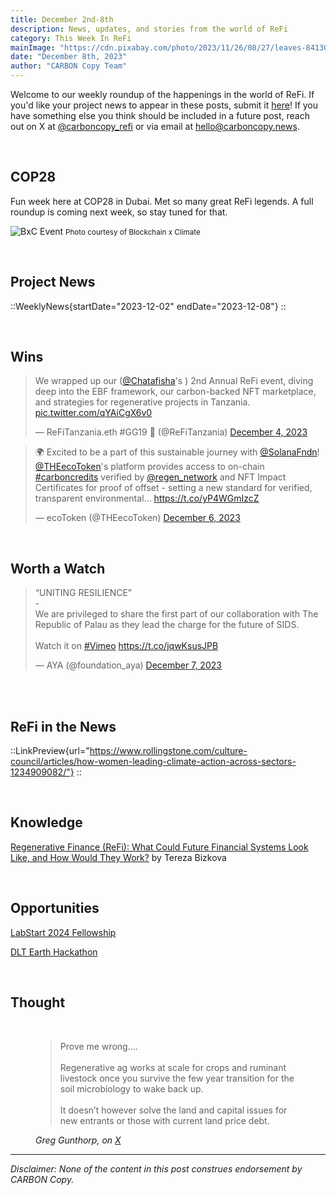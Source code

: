 ```yaml
---
title: December 2nd-8th
description: News, updates, and stories from the world of ReFi
category: This Week In ReFi
mainImage: "https://cdn.pixabay.com/photo/2023/11/26/08/27/leaves-8413064_1280.jpg"
date: "December 8th, 2023"
author: "CARBON Copy Team"
---
```


Welcome to our weekly roundup of the happenings in the world of ReFi. If you'd like your project news to appear in these posts, submit it [here](https://baserow.io/form/Bvg1VhbZvYjYDyylflMoYvqPA7Gogg1GDeTjzO8ku-o)! If you have something else you think should be included in a future post, reach out on X at [@carboncopy_refi](https://x.com/carboncopy_refi) or via email at hello@carboncopy.news.

<br>

## COP28

Fun week here at COP28 in Dubai. Met so many great ReFi legends. A full roundup is coming next week, so stay tuned for that.

![BxC Event](https://pbs.twimg.com/media/GA1EeQnXAAA5MFX?format=jpg&name=large)
<small>Photo courtesy of Blockchain x Climate</small>

<br>

## Project News

::WeeklyNews{startDate="2023-12-02" endDate="2023-12-08"}
::

<br>

## Wins

<blockquote class="twitter-tweet"><p lang="en" dir="ltr">We wrapped up our (<a href="https://twitter.com/Chatafisha?ref_src=twsrc%5Etfw">@Chatafisha</a>&#39;s ) 2nd Annual ReFi event, diving deep into the EBF framework, our carbon-backed NFT marketplace, and strategies for regenerative projects in Tanzania. <a href="https://t.co/qYAiCgX6v0">pic.twitter.com/qYAiCgX6v0</a></p>&mdash; ReFiTanzania.eth #GG19 🌱 (@ReFiTanzania) <a href="https://twitter.com/ReFiTanzania/status/1731617463542915283?ref_src=twsrc%5Etfw">December 4, 2023</a></blockquote>

<blockquote class="twitter-tweet"><p lang="en" dir="ltr">🌍 Excited to be a part of this sustainable journey with <a href="https://twitter.com/SolanaFndn?ref_src=twsrc%5Etfw">@SolanaFndn</a>! <a href="https://twitter.com/THEecoToken?ref_src=twsrc%5Etfw">@THEecoToken</a>&#39;s platform provides access to on-chain <a href="https://twitter.com/hashtag/carboncredits?src=hash&amp;ref_src=twsrc%5Etfw">#carboncredits</a> verified by <a href="https://twitter.com/regen_network?ref_src=twsrc%5Etfw">@regen_network</a> and NFT Impact Certificates for proof of offset - setting a new standard for verified, transparent environmental… <a href="https://t.co/yP4WGmIzcZ">https://t.co/yP4WGmIzcZ</a></p>&mdash; ecoToken (@THEecoToken) <a href="https://twitter.com/THEecoToken/status/1732420341614723447?ref_src=twsrc%5Etfw">December 6, 2023</a></blockquote>



<br>

## Worth a Watch

<blockquote class="twitter-tweet" data-media-max-width="560"><p lang="en" dir="ltr">“UNITING RESILIENCE”<br>-<br>We are privileged to share the first part of our collaboration with The Republic of Palau as they lead the charge for the future of SIDS. <br><br>Watch it on <a href="https://twitter.com/hashtag/Vimeo?src=hash&amp;ref_src=twsrc%5Etfw">#Vimeo</a> <a href="https://t.co/jqwKsusJPB">https://t.co/jqwKsusJPB</a></p>&mdash; AYA (@foundation_aya) <a href="https://twitter.com/foundation_aya/status/1732775150637265062?ref_src=twsrc%5Etfw">December 7, 2023</a></blockquote>


<br>



<br>

## ReFi in the News

::LinkPreview{url="https://www.rollingstone.com/culture-council/articles/how-women-leading-climate-action-across-sectors-1234909082/"}
::

<br>

## Knowledge

<i class="bi bi-globe"></i> <a href="https://hackernoon.com/regenerative-finance-refi-what-could-future-financial-systems-look-like-and-how-would-they-work" target="_blank">Regenerative Finance (ReFi): What Could Future Financial Systems Look Like, and How Would They Work?</a> by Tereza Bizkova

<br>

## Opportunities

<i class="bi bi-globe"></i> <a href="https://www.labstart.xyz/apply" target="_blank">LabStart 2024 Fellowship</a>

<i class="bi bi-globe"></i> <a href="https://www.dltearth.com/news/dlt-earth-announces-hackathon-for-developing-digital-climate-methodologies" target="_blank">DLT Earth Hackathon</a>

<br>

## Thought

<br>

<figure class="text-center mb-5">
  <blockquote class="blockquote">
    <span>Prove me wrong….<br><br>Regenerative ag works at scale for crops and ruminant livestock once you survive the few year transition for the soil microbiology to wake back up.<br><br>It doesn’t however solve the land and capital issues for new entrants or those with current land price debt.</span>
  </blockquote>
  <figcaption class="blockquote-footer">
    <cite title="Greg Gunthorp">Greg Gunthorp, on <a href="https://x.com/GGunthorp/status/1732800850496483517?s=20" target="_blank">X</a></cite>
  </figcaption>
</figure>

***

*Disclaimer: None of the content in this post construes endorsement by CARBON Copy.*  

